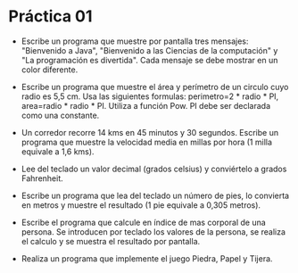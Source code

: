 
Práctica 01
======

* Escribe un programa que muestre por pantalla tres mensajes: "Bienvenido a Java", "Bienvenido a las Ciencias de la computación" y "La programación es divertida". Cada mensaje se debe mostrar en un color diferente.

* Escribe un programa que muestre el área y perímetro de un circulo cuyo radio es 5,5 cm. Usa las siguientes formulas: perimetro=2 * radio * PI, area=radio * radio * PI. Utiliza a función Pow. PI debe ser declarada como una constante.

* Un corredor recorre 14 kms en 45 minutos y 30 segundos. Escribe un programa que muestre la velocidad media en millas por hora (1 milla equivale a 1,6 kms).

* Lee del teclado un valor decimal (grados celsius) y conviértelo a grados Fahrenheit.

* Escribe un programa que lea del teclado un número de pies, lo convierta en metros y muestre el resultado (1 pie equivale a 0,305 metros).

* Escribe el programa que calcule en índice de mas corporal de una persona. Se introducen por teclado los valores de la persona, se realiza el calculo y se muestra el resultado por pantalla.

* Realiza un programa que implemente el juego Piedra, Papel y Tijera.
